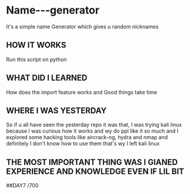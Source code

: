 # Name---generator
It's a simple name Generator which gives u random nicknames 
## HOW IT WORKS 
Run this script on python
## WHAT DID I LEARNED
How does the import feature works and Good things take time 
## WHERE I WAS YESTERDAY
So if u all have seen the yesterday repo it was that, I was trying kali linux because I was curious how it works and wy do ppl like it so much and I explored some hacking tools like aircrack-ng, hydra and nmap and definitely I don't know how to use them that's wy I left kali linux 

## THE MOST IMPORTANT THING WAS I GIANED EXPERIENCE AND KNOWLEDGE EVEN IF LIL BIT

##DAY7 /700

